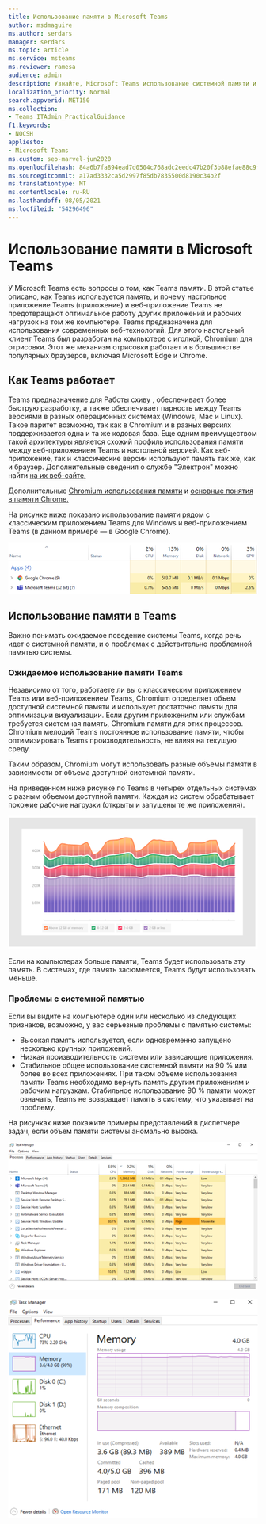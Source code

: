 ```yaml
---
title: Использование памяти в Microsoft Teams
author: msdmaguire
ms.author: serdars
manager: serdars
ms.topic: article
ms.service: msteams
ms.reviewer: ramesa
audience: admin
description: Узнайте, Microsoft Teams использование системной памяти и почему использование памяти одинаково между классическим приложением и веб-приложением.
localization_priority: Normal
search.appverid: MET150
ms.collection:
- Teams_ITAdmin_PracticalGuidance
f1.keywords:
- NOCSH
appliesto:
- Microsoft Teams
ms.custom: seo-marvel-jun2020
ms.openlocfilehash: 84a6b7fa894ead7d0504c768adc2eedc47b20f3b88efae88c9fd1fbdc9c7119f
ms.sourcegitcommit: a17ad3332ca5d2997f85db7835500d8190c34b2f
ms.translationtype: MT
ms.contentlocale: ru-RU
ms.lasthandoff: 08/05/2021
ms.locfileid: "54296496"
---
```

# <a name="how-microsoft-teams-uses-memory"></a>Использование памяти в Microsoft Teams

У Microsoft Teams есть вопросы о том, как Teams памяти. В этой статье описано, как Teams используется память, и почему настольное приложение Teams (приложение) и веб-приложение Teams не предотвращают оптимальное работу других приложений и рабочих нагрузок на том же компьютере. Teams предназначена для использования современных веб-технологий. Для этого настольный клиент Teams был разработан на компьютере с иголкой, Chromium для отрисовки. Этот же механизм отрисовки работает и в большинстве популярных браузеров, включая Microsoft Edge и Chrome.

## <a name="how-teams-works"></a>Как Teams работает

Teams предназначение для Работы схиву , обеспечивает более быструю разработку, а также обеспечивает парность между Teams версиями в разных операционных системах (Windows, Mac и Linux). Такое паритет возможно, так как в Chromium и в разных версиях поддерживается одна и та же кодовая база. Еще одним преимуществом такой архитектуры является схожий профиль использования памяти между веб-приложением Teams и настольной версией. Как веб-приложение, так и классические версии используют память так же, как и браузер. Дополнительные сведения о службе "Электрон" можно найти [на их веб-сайте.](https://electronjs.org/)

Дополнительные [Chromium использования памяти](https://www.chromium.org/developers/memory-usage-backgrounder) и [основные понятия в памяти Chrome.](https://chromium.googlesource.com/chromium/src.git/+/master/docs/memory/key_concepts.md)

На рисунке ниже показано использование памяти рядом с классическим приложением Teams для Windows и веб-приложением Teams (в данном примере — в Google Chrome).

![Teams памяти для классических приложений и веб-приложений](media/teams-memory-clientweb.png)

## <a name="memory-usage-in-teams"></a>Использование памяти в Teams

Важно понимать ожидаемое  поведение системы Teams, когда речь идет о системной памяти, и о проблемах с действительно проблемной памятью системы.

### <a name="expected-memory-usage-by-teams"></a>Ожидаемое использование памяти Teams

Независимо от того, работаете ли вы с классическим приложением Teams или веб-приложением Teams, Chromium определяет объем доступной системной памяти и использует достаточно памяти для оптимизации визуализации. Если другим приложениям или службам требуется системная память, Chromium памяти для этих процессов. Chromium мелодий Teams постоянное использование памяти, чтобы оптимизировать Teams производительность, не влияя на текущую среду.

Таким образом, Chromium могут использовать разные объемы памяти в зависимости от объема доступной системной памяти.

На приведенном ниже рисунке по Teams в четырех отдельных системах с разным объемом доступной памяти. Каждая из систем обрабатывает похожие рабочие нагрузки (открыты и запущены те же приложения).

![Teams использование памяти в разных системах](media/teams-memory-usage.png)

Если на компьютерах больше памяти, Teams будет использовать эту память. В системах, где память засюмеется, Teams будут использовать меньше.

### <a name="symptoms-of-system-memory-issues"></a>Проблемы с системной памятью

Если вы видите на компьютере один или несколько из следующих признаков, возможно, у вас серьезные проблемы с памятью системы:

- Высокая память используется, если одновременно запущено несколько крупных приложений.
- Низкая производительность системы или зависающие приложения.
- Стабильное общее использование системной памяти на 90 % или более во всех приложениях. При таком объеме использования памяти Teams необходимо вернуть память другим приложениям и рабочим нагрузкам. Стабильное использование 90 % памяти может означать, Teams не возвращает память в систему, что указывает на проблему.

На рисунках ниже покажите примеры представлений в диспетчере задач, если объем памяти системы аномально высока.

![Teams представления использования памяти в диспетчере задач](media/teams-memory-high-mem-process-list.png)

![Teams использования памяти в диспетчере задач](media/teams-memory-high-mem-process-list2.png)
